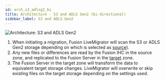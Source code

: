 ```yaml
---
id: arch_s3_adlsg2_bi
title: Architecture - S3 and ADLS Gen2 (bi-directional)
sidebar_label: S3 and ADLS Gen2
---
```


![Architecture: S3 and ADLS Gen2](/wandisco-documentation/img/arch_s3_adlsg2_bi.jpg)

1. When initiating a migration, Fusion LiveMigrator will scan the S3 or ADLS Gen2 storage depending on which is selected as [source](../../glossary/s.md#source)).
1. Any new files or differences are read by the Fusion IHC in the source zone, and replicated to the Fusion Server in the [target](../../glossary/t.md#target) zone.
1. The Fusion Server in the target zone will transform the data to equivalent target storage changes. LiveMigrator will overwrite or skip existing files on the target storage depending on the settings used.
